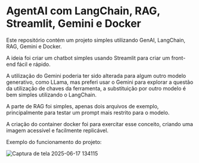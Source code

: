 # AgentAI com LangChain, RAG, Streamlit, Gemini e Docker

Este repositório contém um projeto simples utilizando GenAI, LangChain, RAG, Gemini e Docker.

A ideia foi criar um chatbot simples usando Streamlit para criar um front-end fácil e rápido.

A utilização do Gemini poderia ter sido alterada para algum outro modelo generativo, como LLama, mas preferi usar o Gemini para explorar a questão da utilização de chaves da ferramenta, a substituição por outro modelo é bem simples utilizando o LangChain.

A parte de RAG foi simples, apenas dois arquivos de exemplo, principalmente para testar um prompt mais restrito para o modelo.

A criação do container docker foi para exercitar esse conceito, criando uma imagem acessível e facilmente replicável. 

Exemplo do funcionamento do projeto:

![Captura de tela 2025-06-17 134115](https://github.com/user-attachments/assets/a2a90076-244b-447f-b0fc-c1c0f2b7675c)
